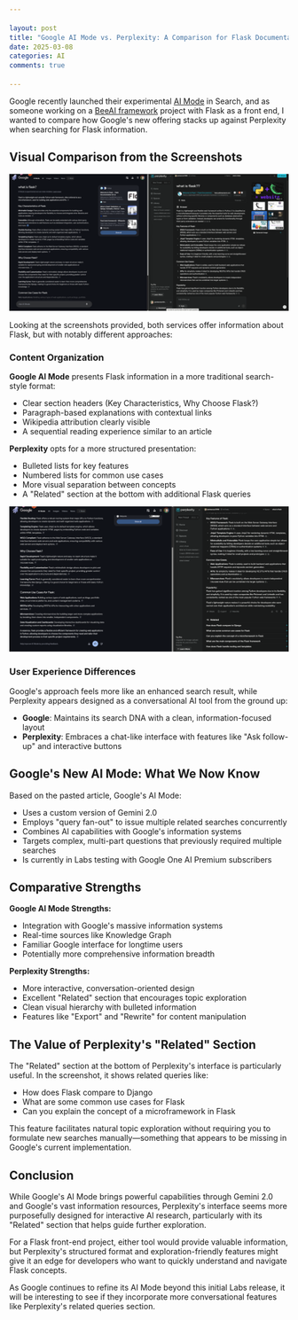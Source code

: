 ```yaml
---

layout: post
title: "Google AI Mode vs. Perplexity: A Comparison for Flask Documentation"
date: 2025-03-08
categories: AI
comments: true

---
```


Google recently launched their experimental <a href="https://blog.google/products/search/ai-mode-search/" target="_blank" rel="noopener noreferrer">AI Mode</a> in Search, and as someone working on a <a href="https://github.com/i-am-bee" target="_blank" rel="noopener noreferrer">BeeAI framework</a> project with Flask as a front end, I wanted to compare how Google's new offering stacks up against Perplexity when searching for Flask information.

## Visual Comparison from the Screenshots

![Google AI Mode Screenshot 1](/assets/images/posts/create_blog/ai_mode/ai_mode_1.png)

Looking at the screenshots provided, both services offer information about Flask, but with notably different approaches:

### Content Organization

**Google AI Mode** presents Flask information in a more traditional search-style format:

- Clear section headers (Key Characteristics, Why Choose Flask?)
- Paragraph-based explanations with contextual links
- Wikipedia attribution clearly visible
- A sequential reading experience similar to an article

**Perplexity** opts for a more structured presentation:

- Bulleted lists for key features
- Numbered lists for common use cases
- More visual separation between concepts
- A "Related" section at the bottom with additional Flask queries

![Google AI Mode Screenshot 2](/assets/images/posts/create_blog/ai_mode/ai_mode_2.png)

### User Experience Differences

Google's approach feels more like an enhanced search result, while Perplexity appears designed as a conversational AI tool from the ground up:

- **Google**: Maintains its search DNA with a clean, information-focused layout
- **Perplexity**: Embraces a chat-like interface with features like "Ask follow-up" and interactive buttons

## Google's New AI Mode: What We Now Know

Based on the pasted article, Google's AI Mode:

- Uses a custom version of Gemini 2.0
- Employs "query fan-out" to issue multiple related searches concurrently
- Combines AI capabilities with Google's information systems
- Targets complex, multi-part questions that previously required multiple searches
- Is currently in Labs testing with Google One AI Premium subscribers

## Comparative Strengths

**Google AI Mode Strengths:**

- Integration with Google's massive information systems
- Real-time sources like Knowledge Graph
- Familiar Google interface for longtime users
- Potentially more comprehensive information breadth

**Perplexity Strengths:**

- More interactive, conversation-oriented design
- Excellent "Related" section that encourages topic exploration
- Clean visual hierarchy with bulleted information
- Features like "Export" and "Rewrite" for content manipulation

## The Value of Perplexity's "Related" Section

The "Related" section at the bottom of Perplexity's interface is particularly useful. In the screenshot, it shows related queries like:

- How does Flask compare to Django
- What are some common use cases for Flask
- Can you explain the concept of a microframework in Flask

This feature facilitates natural topic exploration without requiring you to formulate new searches manually—something that appears to be missing in Google's current implementation.

## Conclusion

While Google's AI Mode brings powerful capabilities through Gemini 2.0 and Google's vast information resources, Perplexity's interface seems more purposefully designed for interactive AI research, particularly with its "Related" section that helps guide further exploration.

For a Flask front-end project, either tool would provide valuable information, but Perplexity's structured format and exploration-friendly features might give it an edge for developers who want to quickly understand and navigate Flask concepts.

As Google continues to refine its AI Mode beyond this initial Labs release, it will be interesting to see if they incorporate more conversational features like Perplexity's related queries section.

